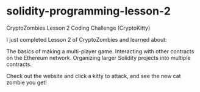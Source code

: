 # solidity-programming-lesson-2
CryptoZombies Lesson 2 Coding Challenge (CryptoKitty)

I just completed Lesson 2 of CryptoZombies and learned about:

The basics of making a multi-player game.
Interacting with other contracts on the Ethereum network.
Organizing larger Solidity projects into multiple contracts.

Check out the website and click a kitty to attack, and see the new cat zombie you get!
